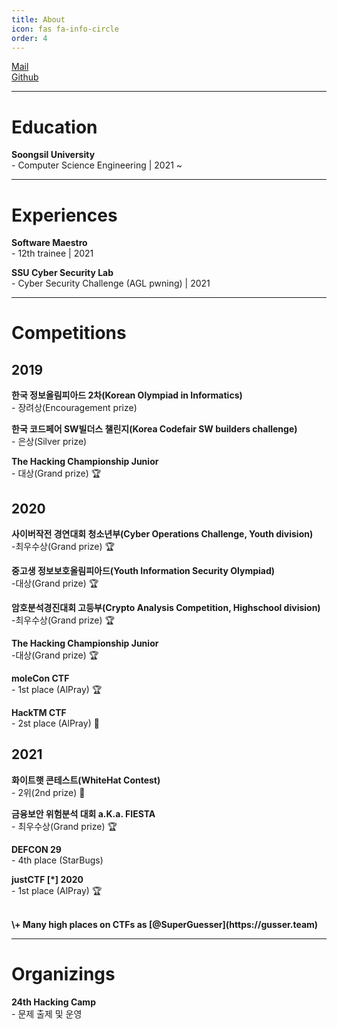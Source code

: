 ```yaml
---
title: About
icon: fas fa-info-circle
order: 4
---
```


<a href="mailto:g0y4ng2@kakao.com" >Mail</a>
<br>
<a href="//github.com/G0RiyA">Github</a>

---

# Education
<strong>Soongsil University</strong><br>
\- Computer Science Engineering | 2021 ~

---
# Experiences
<strong>Software Maestro</strong><br>
\- 12th trainee | 2021

<strong>SSU Cyber Security Lab</strong><br>
\- Cyber Security Challenge (AGL pwning) | 2021

---
# Competitions

## 2019
<strong>한국 정보올림피아드 2차(Korean Olympiad in Informatics)</strong><br>
\- 장려상(Encouragement prize)

<strong>한국 코드페어 SW빌더스 챌린지(Korea Codefair SW builders challenge)</strong><br>
\- 은상(Silver prize)

<strong>The Hacking Championship Junior</strong><br>
\- 대상(Grand prize) 🏆

## 2020
<strong>사이버작전 경연대회 청소년부(Cyber Operations Challenge, Youth division)</strong><br>
\-최우수상(Grand prize) 🏆<br>

<strong>중고생 정보보호올림피아드(Youth Information Security Olympiad)</strong><br>
\-대상(Grand prize) 🏆<br>

<strong>암호분석경진대회 고등부(Crypto Analysis Competition, Highschool division)</strong><br>
\-최우수상(Grand prize) 🏆<br>

<strong>The Hacking Championship Junior</strong><br>
\-대상(Grand prize) 🏆<br>

<strong>moleCon CTF</strong><br>
\- 1st place (AlPray) 🏆

<strong>HackTM CTF</strong><br>
\- 2st place (AlPray) 🥈


## 2021
<strong>화이트햇 콘테스트(WhiteHat Contest)</strong><br>
\- 2위(2nd prize) 🥈

<strong>금융보안 위험분석 대회 a.K.a. FIESTA</strong><br>
\- 최우수상(Grand prize) 🏆

<strong>DEFCON 29</strong><br>
\- 4th place (StarBugs)

<strong>justCTF [*] 2020</strong><br>
\- 1st place (AlPray) 🏆

<br>
<strong>\+ Many high places on CTFs as [@SuperGuesser](https://gusser.team)</strong>

---
# Organizings

<strong>24th Hacking Camp</strong><br>
\- 문제 출제 및 운영

<!--🏆🥇🥈🥉-->
